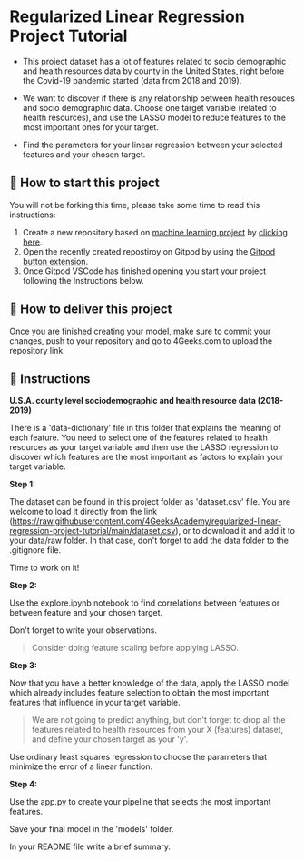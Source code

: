 <!-- hide -->
# Regularized Linear Regression Project Tutorial
<!-- endhide -->

- This project dataset has a lot of features related to socio demographic and health resources data by county in the United States, right before the Covid-19 pandemic started (data from 2018 and 2019). 

- We want to discover if there is any relationship between health resouces and socio demographic data. Choose one target variable (related to health resources), and use the LASSO model to reduce features to the most important ones for your target.

- Find the parameters for your linear regression between your selected features and your chosen target.


## 🌱  How to start this project

You will not be forking this time, please take some time to read this instructions:

1. Create a new repository based on [machine learning project](https://github.com/4GeeksAcademy/machine-learning-python-template/generate) by [clicking here](https://github.com/4GeeksAcademy/machine-learning-python-template).
2. Open the recently created repostiroy on Gitpod by using the [Gitpod button extension](https://www.gitpod.io/docs/browser-extension/).
3. Once Gitpod VSCode has finished opening you start your project following the Instructions below.

## 🚛 How to deliver this project

Once you are finished creating your model, make sure to commit your changes, push to your repository and go to 4Geeks.com to upload the repository link.

## 📝 Instructions

**U.S.A. county level sociodemographic and health resource data (2018-2019)**

There is a 'data-dictionary' file in this folder that explains the meaning of each feature. You need to select one of the features related to health resources as your target variable and then use the LASSO regression to discover which features are the most important as factors to explain your target variable. 

**Step 1:**

The dataset can be found in this project folder as 'dataset.csv' file. You are welcome to load it directly from the link (https://raw.githubusercontent.com/4GeeksAcademy/regularized-linear-regression-project-tutorial/main/dataset.csv), or to download it and add it to your data/raw folder. In that case, don't forget to add the data folder to the .gitignore file.

Time to work on it!

**Step 2:**

Use the explore.ipynb notebook to find correlations between features or between feature and your chosen target.

Don't forget to write your observations.

>Consider doing feature scaling before applying LASSO.

**Step 3:**

Now that you have a better knowledge of the data, apply the LASSO model which already includes feature selection to obtain the most important features that influence in your target variable. 

>We are not going to predict anything, but don't forget to drop all the features related to health resources from your X (features) dataset, and define your chosen target as your 'y'.

Use ordinary least squares regression to choose the parameters that minimize the error of a linear function.

**Step 4:**

Use the app.py to create your pipeline that selects the most important features. 

Save your final model in the 'models' folder.

In your README file write a brief summary.
 